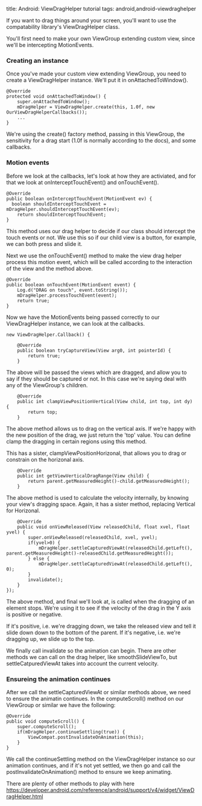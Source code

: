 title: Android: ViewDragHelper tutorial
tags: android,android-viewdraghelper

If you want to drag things around your screen, you'll want to use the compatability library's ViewDragHelper class.

You'll first need to make your own ViewGroup extending custom view, since we'll be intercepting MotionEvents.

### Creating an instance

Once you've made your custom view extending ViewGroup, you need to create a ViewDragHelper instance. We'll put it in onAttachedToWindow().

    @Override
    protected void onAttachedToWindow() {
    	super.onAttachedToWindow();
    	mDragHelper = ViewDragHelper.create(this, 1.0f, new OurViewDragHelperCallbacks());
    	...
    }
    
We're using the create() factory method, passing in this ViewGroup, the sensitivity for a drag start (1.0f is normally according to the docs), and some callbacks.

### Motion events

Before we look at the callbacks, let's look at how they are activiated, and for that we look at onInterceptTouchEvent() and onTouchEvent().

    @Override
    public boolean onInterceptTouchEvent(MotionEvent ev) {
      boolean shouldInterceptTouchEvent = mDragHelper.shouldInterceptTouchEvent(ev);
    	return shouldInterceptTouchEvent;
    }
    
This method uses our drag helper to decide if our class should intercept the touch events or not. We use this so if our child view is a button, for example, we can both press and slide it.

Next we use the onTouchEvent() method to make the view drag helper process this motion event, which will be called according to the interaction of the view and the method above.

    @Override
    public boolean onTouchEvent(MotionEvent event) {
    	Log.d("DRAG on touch", event.toString());
    	mDragHelper.processTouchEvent(event);
    	return true;
    }
    
Now we have the MotionEvents being passed correctly to our ViewDragHelper instance, we can look at the callbacks.

    new ViewDragHelper.Callback() {
    
    	@Override
    	public boolean tryCaptureView(View arg0, int pointerId) {
    		return true; 
    	}
    	
The above will be passed the views which are dragged, and allow you to say if they should be captured or not. In this case we're saying deal with any of the ViewGroup's children.
    	
    	@Override
    	public int clampViewPositionVertical(View child, int top, int dy) {
    		return top;
    	}
    	
The above method allows us to drag on the vertical axis. If we're happy with the new position of the drag, we just return the 'top' value. You can define clamp the dragging in certain regions using this method.

This has a sister, clampViewPositionHorizonal, that allows you to drag or constrain on the horizonal axis.
    	

    	@Override
    	public int getViewVerticalDragRange(View child) {
    		return parent.getMeasuredHeight()-child.getMeasuredHeight();
    	}
    	
The above method is used to calculate the velocity internally, by knowing your view's dragging space. Again, it has a sister method, replacing Vertical for Horizonal.
    	
    	@Override
    	public void onViewReleased(View releasedChild, float xvel, float yvel) {
    		super.onViewReleased(releasedChild, xvel, yvel);
    		if(yvel>0) {
    			mDragHelper.settleCapturedViewAt(releasedChild.getLeft(), parent.getMeasuredHeight()-releasedChild.getMeasuredHeight());
    		} else {
    			mDragHelper.settleCapturedViewAt(releasedChild.getLeft(), 0);
    		}
    		invalidate();
    	}
    });
    	
The above method, and final we'll look at, is called when the dragging of an element stops. We're using it to see if the velocity of the drag in the Y axis is positive or negative. 

If it's positive, i.e. we're dragging down, we take the released view and tell it slide down down to the bottom of the parent. If it's negative, i.e. we're dragging up, we slide up to the top.

We finally call invalidate so the animation can begin. There are other methods we can call on the drag helper, like smoothSlideViewTo, but settleCatpuredViewAt takes into account the current velocity.

### Ensureing the animation continues

After we call the settleCapturedViewAt or similar methods above, we need to ensure the animatin continues. In the computeScroll() method on our ViewGroup or similar we have the following:

    @Override
    public void computeScroll() {
    	super.computeScroll();
    	if(mDragHelper.continueSettling(true)) {
    		ViewCompat.postInvalidateOnAnimation(this);
    	}
    }
	
We call the continueSettling method on the ViewDragHelper instance so our animation continues, and if it's not yet settled, we then go and call the postInvalidateOnAnimation() method to ensure we keep animating.

There are plenty of other methods to play with here https://developer.android.com/reference/android/support/v4/widget/ViewDragHelper.html
